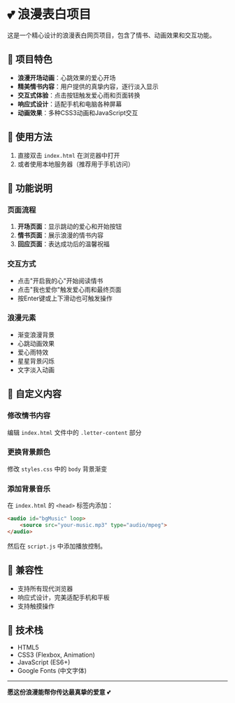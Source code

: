 # 💕 浪漫表白项目

这是一个精心设计的浪漫表白网页项目，包含了情书、动画效果和交互功能。

## 🌹 项目特色

- **浪漫开场动画**：心跳效果的爱心开场
- **精美情书内容**：用户提供的真挚内容，逐行淡入显示
- **交互式体验**：点击按钮触发爱心雨和页面转换
- **响应式设计**：适配手机和电脑各种屏幕
- **动画效果**：多种CSS3动画和JavaScript交互

## 🎵 使用方法

1. 直接双击 `index.html` 在浏览器中打开
2. 或者使用本地服务器（推荐用于手机访问）

## 💝 功能说明

### 页面流程
1. **开场页面**：显示跳动的爱心和开始按钮
2. **情书页面**：展示浪漫的情书内容
3. **回应页面**：表达成功后的温馨祝福

### 交互方式
- 点击"开启我的心"开始阅读情书
- 点击"我也爱你"触发爱心雨和最终页面
- 按Enter键或上下滑动也可触发操作

### 浪漫元素
- 渐变浪漫背景
- 心跳动画效果
- 爱心雨特效
- 星星背景闪烁
- 文字淡入动画

## 📝 自定义内容

### 修改情书内容
编辑 `index.html` 文件中的 `.letter-content` 部分

### 更换背景颜色
修改 `styles.css` 中的 `body` 背景渐变

### 添加背景音乐
在 `index.html` 的 `<head>` 标签内添加：
```html
<audio id="bgMusic" loop>
    <source src="your-music.mp3" type="audio/mpeg">
</audio>
```

然后在 `script.js` 中添加播放控制。

## 📱 兼容性

- 支持所有现代浏览器
- 响应式设计，完美适配手机和平板
- 支持触摸操作

## 🎨 技术栈

- HTML5
- CSS3 (Flexbox, Animation)
- JavaScript (ES6+)
- Google Fonts (中文字体)

---

**愿这份浪漫能帮你传达最真挚的爱意** 💕